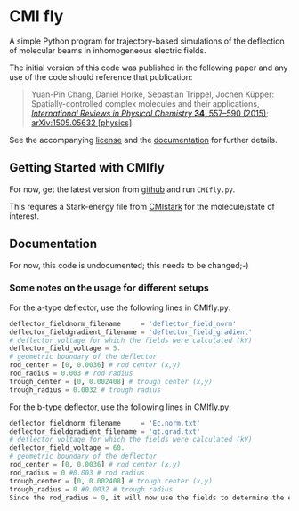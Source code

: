 # CMI fly

A simple Python program for trajectory-based simulations of the deflection of molecular beams in
inhomogeneous electric fields.

The initial version of this code was published in the following paper and any use of the code should
reference that publication:

> Yuan-Pin Chang, Daniel Horke, Sebastian Trippel, Jochen Küpper: Spatially-controlled complex
> molecules and their applications, [_International Reviews in Physical Chemistry_ **34**, 557–590
> (2015)](https://dx.doi.org/10.1080/0144235x.2015.1077838); [arXiv:1505.05632
> [physics]](https://arxiv.org/abs/1505.05632).

See the accompanying [license](./LICENSE.md) and the [documentation](#documentation) for further
details.


## Getting Started with CMIfly

For now, get the latest version from [github](https://github.com/CFEL-CMI/cmifly) and run
`CMIfly.py`.

This requires a Stark-energy file from [CMIstark](https://github.com/CFEL-CMI/cmistark) for the
molecule/state of interest.


## Documentation

For now, this code is undocumented; this needs to be changed;-)

### Some notes on the usage for different setups

For the a-type deflector, use the following lines in CMIfly.py:
```python
deflector_fieldnorm_filename     = 'deflector_field_norm'
deflector_fieldgradient_filename = 'deflector_field_gradient'
# deflector_voltage for which the fields were calculated (kV)
deflector_field_voltage = 5.
# geometric boundary of the deflector
rod_center = [0, 0.0036] # rod center (x,y)
rod_radius = 0.003 # rod radius
trough_center = [0, 0.002408] # trough center (x,y)
trough_radius = 0.0032 # trough radius
```

For the b-type deflector, use the following lines in CMIfly.py:
```python
deflector_fieldnorm_filename     = 'Ec.norm.txt'
deflector_fieldgradient_filename = 'gt.grad.txt'
# deflector_voltage for which the fields were calculated (kV)
deflector_field_voltage = 60.
# geometric boundary of the deflector
rod_center = [0, 0.0036] # rod center (x,y)
rod_radius = 0 #0.003 # rod radius
trough_center = [0, 0.002408] # trough center (x,y)
trough_radius = 0 #0.0032 # trough radius
Since the rod_radius = 0, it will now use the fields to determine the edge of the deflector
```



<!-- Put Emacs local variables into HTML comment
Local Variables:
coding: utf-8
fill-column: 100
End:
-->
